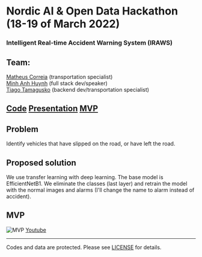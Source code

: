 # Nordic AI & Open Data Hackathon (18-19 of March 2022)

### Intelligent Real-time Accident Warning System (IRAWS)

## Team:

[Matheus Correia](https://github.com/matheusgomesms) (transportation specialist)  
[Minh Anh Huynh](https://github.com/MarcX23) (full stack dev/speaker)  
[Tiago Tamagusko](https://github.com/tamagusko) (backend dev/transportation specialist)  

## [Code](https://colab.research.google.com/drive/1JdVmQ0kCw9Bqq_jKEYyZOD5ZCLBaZJMP#scrollTo=TJOoSNR1wQK8) [Presentation](https://www.canva.com/design/DAE7X42Qc-A/zB6M_xdH8WDGLdmbv8dRoA/view?utm_content=DAE7X42Qc-A&utm_campaign=designshare&utm_medium=link&utm_source=sharebutton) [MVP](https://image2alarm.herokuapp.com/)

## Problem

Identify vehicles that have slipped on the road, or have left the road.

## Proposed solution

We use transfer learning with deep learning. The base model is EfficientNetB1. We eliminate the classes (last layer) and retrain the model with the normal images and alarms (I'll change the name to alarm instead of accident).

## MVP

![MVP](https://github.com/tamagusko/nordicaiopendataimages/raw/main/mvp.gif)
[Youtube](https://youtu.be/xKLlYaEs0Bc)

---

Codes and data are protected. Please see [LICENSE](LICENSE) for details.
